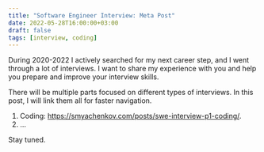 ```yaml
---
title: "Software Engineer Interview: Meta Post" 
date: 2022-05-28T16:00:00+03:00
draft: false
tags: [interview, coding]
---
```


During 2020-2022 I actively searched for my next career step, and I went through a lot of interviews. I want to share my experience with you and help you prepare and improve your interview skills.


There will be multiple parts focused on different types of interviews. In this post, I will link them all for faster navigation.

1. Coding: https://smyachenkov.com/posts/swe-interview-p1-coding/.
2. ...

Stay tuned.
